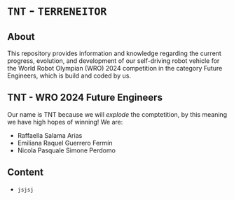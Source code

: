 # `TNT` - `TERRENEITOR`

## About

This repository provides information and knowledge regarding the current progress, evolution, and development of our self-driving robot vehicle for the World Robot Olympian (WRO) 2024 competition in the category Future Engineers, which is build and coded by us.

## TNT - WRO 2024 Future Engineers

Our name is TNT because we will _explode_ the comptetition, by this meaning we have high hopes of winning! We are:

- Raffaella Salama Arias
- Emiliana Raquel Guerrero Fermín
- Nicola Pasquale Simone Perdomo

## Content

- `jsjsj`




